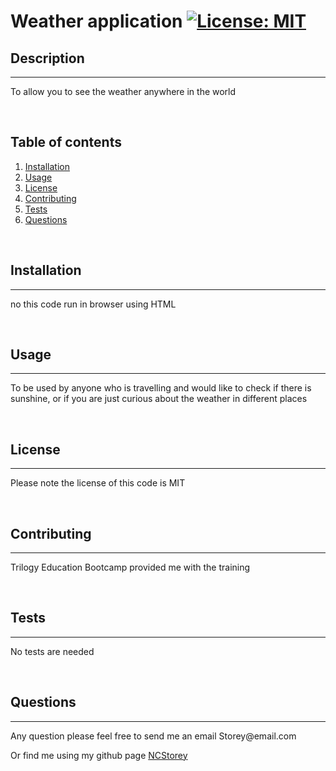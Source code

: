 # **Weather application** [![License: MIT](https://img.shields.io/badge/License-MIT-yellow.svg)](https://opensource.org/licenses/MIT)

## Description 

---

<p> To allow you to see the weather anywhere in the world<p>
<br>

## Table of contents
1. [Installation](#installation)
2. [Usage](#usage)
3. [License](#license)
4. [Contributing](#contributing)
5. [Tests](#tests)
6. [Questions](#questions)
<br>

## Installation <a id="installation"></a> 

---

<p> no this code run in browser using HTML<p>
<br>

## Usage <a id="usage"></a> 

---

<p> To be used by anyone who is travelling and would like to check if there is sunshine, or if you are just curious about the weather in different places<p>
<br>

## License <a id="license"></a> 

---

<p>Please note the license of this code is MIT<p>
<br>

## Contributing <a id="contributing"></a> 

---

<p> Trilogy Education Bootcamp provided me with the training<p>
<br>

## Tests <a id="tests"></a> 

---

<p> No tests are needed<p>
<br>

## Questions <a id="questions"></a> 

---

<p>Any question please feel free to send me an email Storey@email.com

<p>Or find me using my github page <a href="https://github.com/NCStorey">NCStorey</a></p>